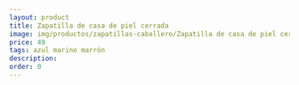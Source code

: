 ```yaml
---
layout: product
title: Zapatilla de casa de piel cerrada 
image: img/productos/zapatillas-caballero/Zapatilla de casa de piel cerrada =49=azul marino marrón.webp
price: 49
tags: azul marino marrón
description: 
order: 0
---
```

